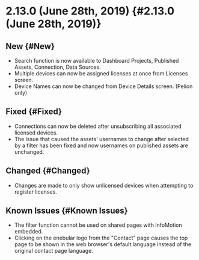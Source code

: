 # 2.13.0 (June 28th, 2019) {#2.13.0 (June 28th, 2019)}

## New {#New}

- Search function is now available to Dashboard Projects, Published Assets, Connection, Data Sources.
- Multiple devices can now be assigned licenses at once from Licenses screen.
- Device Names can now be changed from Device Details screen. (Pelion only)

## Fixed {#Fixed}

- Connections can now be deleted after unsubscribing all associated licensed devices.
- The issue that caused the assets' usernames to change after selected by a filter has been fixed and now usernames on published assets are unchanged.

## Changed {#Changed}

- Changes are made to only show unlicensed devices when attempting to register licenses.

## Known Issues {#Known Issues}

- The filter function cannot be used on shared pages with InfoMotion embedded.
- Clicking on the enebular logo from the "Contact" page causes the top page to be shown in the web browser's default language instead of the original contact page language.